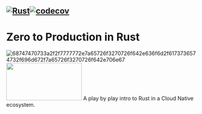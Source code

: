 [![Rust](https://github.com/tomkealey/zero2prod/actions/workflows/general.yml/badge.svg)](https://github.com/tomkealey/zero2prod/actions/workflows/general.yml)[![codecov](https://codecov.io/gh/tomkealey/zero2prod/graph/badge.svg?token=W44GXYO8FT)](https://codecov.io/gh/tomkealey/zero2prod)
---
# Zero to Production in Rust
![68747470733a2f2f7777772e7a65726f3270726f642e636f6d2f6173736574732f696d672f7a65726f3270726f642e706e67](https://github.com/tomkealey/zero2prod/assets/21247419/a166010b-57ff-4624-b94c-e188a7911c81)
<img src="[image.pn](https://github.com/tomkealey/zero2prod/assets/21247419/a166010b-57ff-4624-b94c-e188a7911c81)" width="200" height="100">
A play by play intro to Rust in a Cloud Native ecosystem.
